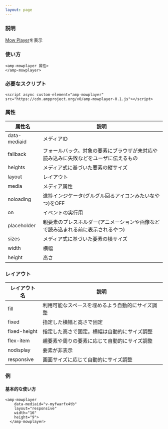 ```yaml
---
layout: page
---
```


### 説明

[Mow Player](https://mowplayer.com/)を表示

### 使い方

    <amp-mowplayer 属性>
    </amp-mowplayer>

### 必要なスクリプト

    <script async custom-element="amp-mowplayer" src="https://cdn.ampproject.org/v0/amp-mowplayer-0.1.js"></script>

### 属性

| 属性名       | 説明                                                   |
|--------------|--------------------------------------------------------|
| data-mediaid | メディアID                                                 |
| fallback     | フォールバック。対象の要素にブラウザが未対応や読み込みに失敗などをユーザに伝えるもの |
| heights      | メディア式に基づいた要素の縦サイズ                                 |
| layout       | レイアウト                                                  |
| media        | メディア属性                                               |
| noloading    | 進捗インジケータ(グルグル回るアイコンみたいなやつ)をOFF                      |
| on           | イベントの実行用                                            |
| placeholder  | 親要素のプレスホルダー(アニメーションや画像などで読み込まれる前に表示されるやつ)    |
| sizes        | メディア式に基づいた要素の横サイズ                                 |
| width        | 横幅                                                   |
| height       | 高さ                                                    |

### レイアウト

| レイアウト名      | 説明                               |
|--------------|----------------------------------|
| fill         | 利用可能なスペースを埋めるよう自動的にサイズ調整 |
| fixed        | 指定した横幅と高さで固定                |
| fixed-height | 指定した高さで固定。横幅は自動的にサイズ調整 |
| flex-item    | 親要素や周りの要素に応じて自動的にサイズ調整 |
| nodisplay    | 要素が非表示                        |
| responsive   | 画面サイズに応じて自動的にサイズ調整         |

### 例

#### 基本的な使い方

    <amp-mowplayer
        data-mediaid="v-myfwarfx4tb"
        layout="responsive"
        width="16"
        height="9">
      </amp-mowplayer>
